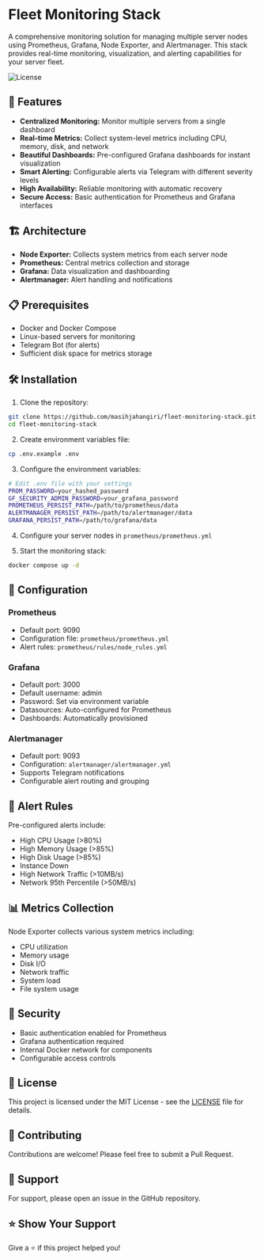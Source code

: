 # Fleet Monitoring Stack

A comprehensive monitoring solution for managing multiple server nodes using Prometheus, Grafana, Node Exporter, and Alertmanager. This stack provides real-time monitoring, visualization, and alerting capabilities for your server fleet.

![License](https://img.shields.io/badge/license-MIT-blue.svg)

## 🚀 Features

- **Centralized Monitoring:** Monitor multiple servers from a single dashboard
- **Real-time Metrics:** Collect system-level metrics including CPU, memory, disk, and network
- **Beautiful Dashboards:** Pre-configured Grafana dashboards for instant visualization
- **Smart Alerting:** Configurable alerts via Telegram with different severity levels
- **High Availability:** Reliable monitoring with automatic recovery
- **Secure Access:** Basic authentication for Prometheus and Grafana interfaces

## 🏗️ Architecture

- **Node Exporter:** Collects system metrics from each server node
- **Prometheus:** Central metrics collection and storage
- **Grafana:** Data visualization and dashboarding
- **Alertmanager:** Alert handling and notifications

## 📋 Prerequisites

- Docker and Docker Compose
- Linux-based servers for monitoring
- Telegram Bot (for alerts)
- Sufficient disk space for metrics storage

## 🛠️ Installation

1. Clone the repository:

```bash
git clone https://github.com/masihjahangiri/fleet-monitoring-stack.git
cd fleet-monitoring-stack
```

2. Create environment variables file:
```bash
cp .env.example .env
```

3. Configure the environment variables:
```bash
# Edit .env file with your settings
PROM_PASSWORD=your_hashed_password
GF_SECURITY_ADMIN_PASSWORD=your_grafana_password
PROMETHEUS_PERSIST_PATH=/path/to/prometheus/data
ALERTMANAGER_PERSIST_PATH=/path/to/alertmanager/data
GRAFANA_PERSIST_PATH=/path/to/grafana/data
```

4. Configure your server nodes in `prometheus/prometheus.yml`

5. Start the monitoring stack:
```bash
docker compose up -d
```

## 🔧 Configuration

### Prometheus
- Default port: 9090
- Configuration file: `prometheus/prometheus.yml`
- Alert rules: `prometheus/rules/node_rules.yml`

### Grafana
- Default port: 3000
- Default username: admin
- Password: Set via environment variable
- Datasources: Auto-configured for Prometheus
- Dashboards: Automatically provisioned

### Alertmanager
- Default port: 9093
- Configuration: `alertmanager/alertmanager.yml`
- Supports Telegram notifications
- Configurable alert routing and grouping

## 🚨 Alert Rules

Pre-configured alerts include:
- High CPU Usage (>80%)
- High Memory Usage (>85%)
- High Disk Usage (>85%)
- Instance Down
- High Network Traffic (>10MB/s)
- Network 95th Percentile (>50MB/s)

## 📊 Metrics Collection

Node Exporter collects various system metrics including:
- CPU utilization
- Memory usage
- Disk I/O
- Network traffic
- System load
- File system usage

## 🔐 Security

- Basic authentication enabled for Prometheus
- Grafana authentication required
- Internal Docker network for components
- Configurable access controls

## 📝 License

This project is licensed under the MIT License - see the [LICENSE](LICENSE) file for details.

## 🤝 Contributing

Contributions are welcome! Please feel free to submit a Pull Request.

## 📧 Support

For support, please open an issue in the GitHub repository.

## ⭐ Show Your Support

Give a ⭐️ if this project helped you!



